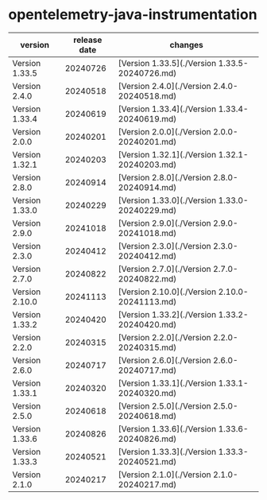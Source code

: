 # opentelemetry-java-instrumentation

|    version     | release date |                    changes                     |
|----------------|--------------|------------------------------------------------|
| Version 1.33.5 | 20240726     | [Version 1.33.5](./Version 1.33.5-20240726.md) |
| Version 2.4.0  | 20240518     | [Version 2.4.0](./Version 2.4.0-20240518.md)   |
| Version 1.33.4 | 20240619     | [Version 1.33.4](./Version 1.33.4-20240619.md) |
| Version 2.0.0  | 20240201     | [Version 2.0.0](./Version 2.0.0-20240201.md)   |
| Version 1.32.1 | 20240203     | [Version 1.32.1](./Version 1.32.1-20240203.md) |
| Version 2.8.0  | 20240914     | [Version 2.8.0](./Version 2.8.0-20240914.md)   |
| Version 1.33.0 | 20240229     | [Version 1.33.0](./Version 1.33.0-20240229.md) |
| Version 2.9.0  | 20241018     | [Version 2.9.0](./Version 2.9.0-20241018.md)   |
| Version 2.3.0  | 20240412     | [Version 2.3.0](./Version 2.3.0-20240412.md)   |
| Version 2.7.0  | 20240822     | [Version 2.7.0](./Version 2.7.0-20240822.md)   |
| Version 2.10.0 | 20241113     | [Version 2.10.0](./Version 2.10.0-20241113.md) |
| Version 1.33.2 | 20240420     | [Version 1.33.2](./Version 1.33.2-20240420.md) |
| Version 2.2.0  | 20240315     | [Version 2.2.0](./Version 2.2.0-20240315.md)   |
| Version 2.6.0  | 20240717     | [Version 2.6.0](./Version 2.6.0-20240717.md)   |
| Version 1.33.1 | 20240320     | [Version 1.33.1](./Version 1.33.1-20240320.md) |
| Version 2.5.0  | 20240618     | [Version 2.5.0](./Version 2.5.0-20240618.md)   |
| Version 1.33.6 | 20240826     | [Version 1.33.6](./Version 1.33.6-20240826.md) |
| Version 1.33.3 | 20240521     | [Version 1.33.3](./Version 1.33.3-20240521.md) |
| Version 2.1.0  | 20240217     | [Version 2.1.0](./Version 2.1.0-20240217.md)   |

